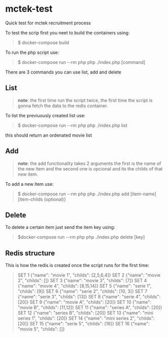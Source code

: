 # mctek-test
Quick test for mctek recruitment process

To test the scrip first you neet to build the containers using:

> $ docker-compose build

To run the php script use:

> $ docker-compose run --rm php php ./index.php [command]

There are 3 commands you can use list, add and delete

## List

>**note**: the first time run the script twice, the first time the script is gonna fetch the data to the redis container.

To list the previuously created list use:

> $ docker-compose run --rm php php ./index.php list

this should return an ordenated movie list

## Add

>**note**: the add functionality takes 2 arguments the first is the name of the new item and the second one is opcional and its the childs of that new item.

To add a new item use:

> $ docker-compose run --rm php php ./index.php add [item-name] [item-childs (optional)]

## Delete

To delete a certain item just send the item key using:

> $docker-compose run --rm php php ./index.php delete [key]

## Redis structure

This is how the redis is created once the script runs for the first time:

> SET 1 {"name": "movie 1", "childs": [2,5,6,4]}
SET 2 {"name": "movie 2", "childs": []}
SET 3 {"name": "movie 3", "childs": [7]}
SET 4 {"name": "movie 4", "childs": [8,15,14]}
SET 5 {"name": "serie 1", "childs": [9]}
SET 6 {"name": "serie 2", "childs": [10, 3]}
SET 7 {"name": "serie 3", "childs": [13]}
SET 8 {"name": "serie 4", "childs": [20]}
SET 9 {"name": "movie A", "childs": [20]}
SET 10 {"name": "movie B", "childs": [11,12]}
SET 11 {"name": "series A", "childs": [20]}
SET 12 {"name": "series B", "childs": [20]}
SET 13 {"name": "mini series 1", "childs": [20]}
SET 14 {"name": "mini series 2", "childs": [20]}
SET 15 {"name": "serie 5", "childs": [16]}
SET 16 {"name": "movie 5", "childs": []}
